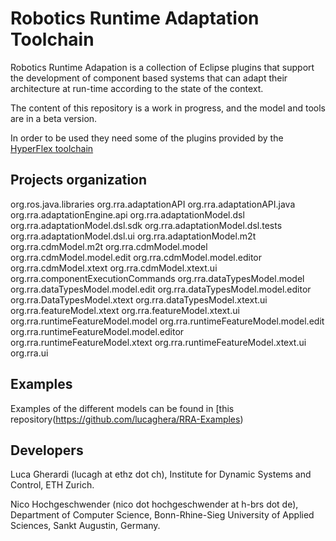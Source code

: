 Robotics Runtime Adaptation Toolchain
======================

Robotics Runtime Adapation is a collection of Eclipse plugins that support the development of component based systems that can adapt their architecture at run-time according to the state of the context. 

The content of this repository is a work in progress, and the model and tools are in a beta version.

In order to be used they need some of the plugins provided by the [HyperFlex toolchain](https://github.com/Robotics-UniBG/HyperFlex)


## Projects organization

org.ros.java.libraries
org.rra.adaptationAPI
org.rra.adaptationAPI.java
org.rra.adaptationEngine.api
org.rra.adaptationModel.dsl
org.rra.adaptationModel.dsl.sdk
org.rra.adaptationModel.dsl.tests
org.rra.adaptationModel.dsl.ui
org.rra.adaptationModel.m2t
org.rra.cdmModel.m2t
org.rra.cdmModel.model
org.rra.cdmModel.model.edit
org.rra.cdmModel.model.editor
org.rra.cdmModel.xtext
org.rra.cdmModel.xtext.ui
org.rra.componentExecutionCommands
org.rra.dataTypesModel.model
org.rra.dataTypesModel.model.edit
org.rra.dataTypesModel.model.editor
org.rra.DataTypesModel.xtext
org.rra.dataTypesModel.xtext.ui
org.rra.featureModel.xtext
org.rra.featureModel.xtext.ui
org.rra.runtimeFeatureModel.model
org.rra.runtimeFeatureModel.model.edit
org.rra.runtimeFeatureModel.model.editor
org.rra.runtimeFeatureModel.xtext
org.rra.runtimeFeatureModel.xtext.ui
org.rra.ui


## Examples

Examples of the different models can be found in [this repository(https://github.com/lucaghera/RRA-Examples)

## Developers

Luca Gherardi (lucagh at ethz dot ch), Institute for Dynamic Systems and Control, ETH Zurich.

Nico Hochgeschwender (nico dot hochgeschwender at h-brs dot de), Department of Computer Science, Bonn-Rhine-Sieg University of Applied Sciences, Sankt Augustin, Germany.